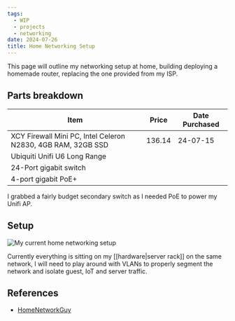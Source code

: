 ```yaml
---
tags:
  - WIP
  - projects
  - networking
date: 2024-07-26
title: Home Networking Setup
---
```



This page will outline my networking setup at home, building deploying a homemade router, replacing the one provided from my ISP.

## Parts breakdown

| Item                                                         | Price  | Date Purchased |
| ------------------------------------------------------------ | ------ | -------------- |
| XCY Firewall Mini PC, Intel Celeron N2830, 4GB RAM, 32GB SSD | 136.14 | 24-07-15       |
| Ubiquiti Unifi U6 Long Range                                 |        |                |
| 24-Port gigabit switch                                       |        |                |
| 4-port gigabit PoE+                                          |        |                |

I grabbed a fairly budget secondary switch as I needed PoE to power my Unifi AP.

## Setup

![My current home networking setup](https://res.cloudinary.com/drwjkxxud/image/upload/v1722051055/home_networking.drawio_drfiqj.png)

Currently everything is sitting on my [[hardware|server rack]] on the same network, I will need to play around with VLANs to properly segment the network and isolate guest, IoT and server traffic.

## References

- [HomeNetworkGuy](https://homenetworkguy.com/how-to/set-up-a-fully-functioning-home-network-using-opnsense)
